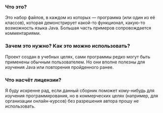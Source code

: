 ### Что это?

Это набор файлов, в каждом из которых — программа 
(или один из её классов), которая демонстрирует 
какой-то функционал, какую-то возможность языка Java.
Большая часть примеров сопровождается комментариями.

### Зачем это нужно? Как это можно использовать?

Проект создан в учебных целях, сами программы редко могут
быть применены обычным пользователем.
Но они вполне полезны для изучения Java
или повторения пройденного ранее. 

### Что насчёт лицензии?

Я буду искренне рад, если данный сборник поможет кому-нибудь
для изучения программирования, но в коммерческих целях 
(например, для организации онлайн-курсов) без разрешения
автора прошу не использовать.
